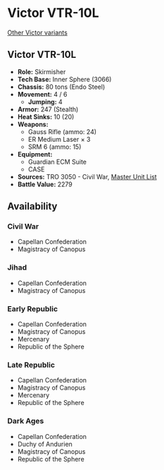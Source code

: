 # Victor VTR-10L

[Other Victor variants](../victor.md)

## Victor VTR-10L
- **Role:** Skirmisher
- **Tech Base:** Inner Sphere (3066)
- **Chassis:** 80 tons (Endo Steel)
- **Movement:** 4 / 6
  - **Jumping:** 4
- **Armor:** 247 (Stealth)
- **Heat Sinks:** 10 (20)
- **Weapons:**
  - Gauss Rifle (ammo: 24)
  - ER Medium Laser × 3
  - SRM 6 (ammo: 15)
- **Equipment:**
  - Guardian ECM Suite
  - CASE
- **Sources:** TRO 3050 - Civil War, [Master Unit List](http://masterunitlist.info/Unit/Details/3405/victor-vtr-10l)
- **Battle Value:** 2279

## Availability

### Civil War
- Capellan Confederation
- Magistracy of Canopus

### Jihad
- Capellan Confederation
- Magistracy of Canopus

### Early Republic
- Capellan Confederation
- Magistracy of Canopus
- Mercenary
- Republic of the Sphere

### Late Republic
- Capellan Confederation
- Magistracy of Canopus
- Mercenary
- Republic of the Sphere

### Dark Ages
- Capellan Confederation
- Duchy of Andurien
- Magistracy of Canopus
- Republic of the Sphere

